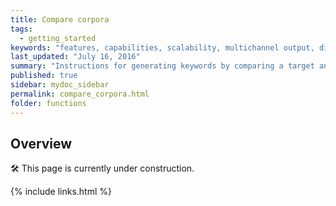 ```yaml
---
title: Compare corpora
tags:
  - getting_started
keywords: "features, capabilities, scalability, multichannel output, dita, hats, comparison, benefits"
last_updated: "July 16, 2016"
summary: "Instructions for generating keywords by comparing a target and reference corups using DocuScope CA."
published: true
sidebar: mydoc_sidebar
permalink: compare_corpora.html
folder: functions
---
```


## Overview

<a>&#128736;</a> This page is currently under construction.

{% include links.html %}
